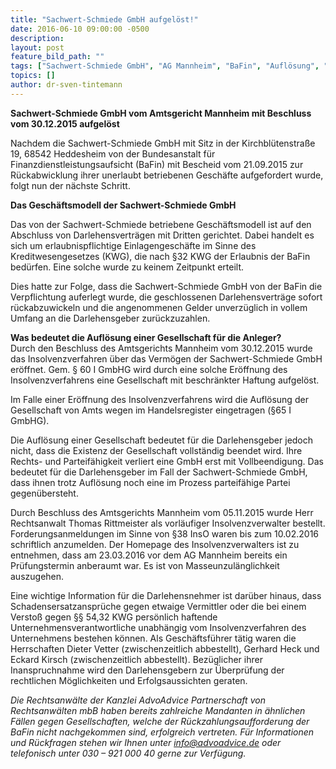 ```yaml
---
title: "Sachwert-Schmiede GmbH aufgelöst!"
date: 2016-06-10 09:00:00 -0500
description:
layout: post
feature_bild_path: ""
tags: ["Sachwert-Schmiede GmbH", "AG Mannheim", "BaFin", "Auflösung", "Anleger", "Bank- und Kapitalmarktrecht", "Insolvenzverfahren", "AdvoAdvice Partnerschaft von Rechtsanwälten mbB"]
topics: []
author: dr-sven-tintemann
---
```


 **Sachwert-Schmiede GmbH vom Amtsgericht Mannheim mit Beschluss vom 30.12.2015 aufgelöst**

Nachdem die Sachwert-Schmiede GmbH mit Sitz in der Kirchblütenstraße 19, 68542 Heddesheim von der Bundesanstalt für Finanzdienstleistungsaufsicht (BaFin) mit Bescheid vom 21.09.2015 zur Rückabwicklung ihrer unerlaubt betriebenen Geschäfte aufgefordert wurde, folgt nun der nächste Schritt.

**Das Geschäftsmodell der Sachwert-Schmiede GmbH**

Das von der Sachwert-Schmiede betriebene Geschäftsmodell ist auf den Abschluss von Darlehensverträgen mit Dritten gerichtet. Dabei handelt es sich um erlaubnispflichtige Einlagengeschäfte im Sinne des Kreditwesengesetzes (KWG), die nach §32 KWG der Erlaubnis der BaFin bedürfen. Eine solche wurde zu keinem Zeitpunkt erteilt.

Dies hatte zur Folge, dass die Sachwert-Schmiede GmbH von der BaFin die Verpflichtung auferlegt wurde, die geschlossenen Darlehensverträge sofort rückabzuwickeln und die angenommenen Gelder unverzüglich in vollem Umfang an die Darlehensgeber zurückzuzahlen.

**Was bedeutet die Auflösung einer Gesellschaft für die Anleger?**  
Durch den Beschluss des Amtsgerichts Mannheim vom 30.12.2015 wurde das Insolvenzverfahren über das Vermögen der Sachwert-Schmiede GmbH eröffnet. Gem. § 60 I GmbHG wird durch eine solche Eröffnung des Insolvenzverfahrens eine Gesellschaft mit beschränkter Haftung aufgelöst.

Im Falle einer Eröffnung des Insolvenzverfahrens wird die Auflösung der Gesellschaft von Amts wegen im Handelsregister eingetragen (§65 I GmbHG).

Die Auflösung einer Gesellschaft bedeutet für die Darlehensgeber jedoch nicht, dass die Existenz der Gesellschaft vollständig beendet wird. Ihre Rechts- und Parteifähigkeit verliert eine GmbH erst mit Vollbeendigung. Das bedeutet für die Darlehensgeber im Fall der Sachwert-Schmiede GmbH, dass ihnen trotz Auflösung noch eine im Prozess parteifähige Partei gegenübersteht.

Durch Beschluss des Amtsgerichts Mannheim vom 05.11.2015 wurde Herr Rechtsanwalt Thomas Rittmeister als vorläufiger Insolvenzverwalter bestellt. Forderungsanmeldungen im Sinne von §38 InsO waren bis zum 10.02.2016 schriftlich anzumelden. Der Homepage des Insolvenzverwalters ist zu entnehmen, dass am 23.03.2016 vor dem AG Mannheim bereits ein Prüfungstermin anberaumt war. Es ist von Masseunzulänglichkeit auszugehen.

Eine wichtige Information für die Darlehensnehmer ist darüber hinaus, dass Schadensersatzansprüche gegen etwaige Vermittler oder die bei einem Verstoß gegen §§ 54,32 KWG persönlich haftende Unternehmensverantwortliche unabhängig vom Insolvenzverfahren des Unternehmens bestehen können. Als Geschäftsführer tätig waren die Herrschaften Dieter Vetter (zwischenzeitlich abbestellt), Gerhard Heck und Eckard Kirsch (zwischenzeitlich abbestellt). Bezüglicher ihrer Inanspruchnahme wird den Darlehensgebern zur Überprüfung der rechtlichen Möglichkeiten und Erfolgsaussichten geraten.

_Die Rechtsanwälte der Kanzlei AdvoAdvice Partnerschaft von Rechtsanwälten mbB haben bereits zahlreiche Mandanten in ähnlichen Fällen gegen Gesellschaften, welche der Rückzahlungsaufforderung der BaFin nicht nachgekommen sind, erfolgreich vertreten. Für Informationen und Rückfragen stehen wir Ihnen unter [info@advoadvice.de](mailto:info@advoadvice.de) oder telefonisch unter 030 – 921 000 40 gerne zur Verfügung._

